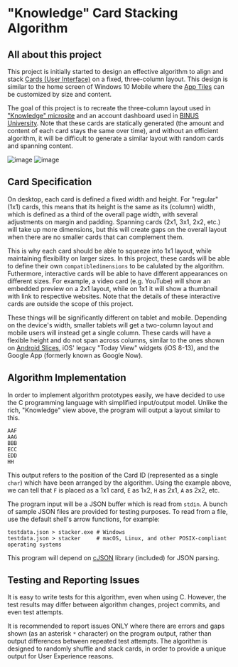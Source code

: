 # "Knowledge" Card Stacking Algorithm
## All about this project
This project is initially started to design an effective algorithm to align and stack [Cards (User Interface)](https://material.io/components/cards) on a fixed, three-column layout. This design is similar to the home screen of Windows 10 Mobile where the [App Tiles](https://docs.microsoft.com/en-us/windows/uwp/design/shell/tiles-and-notifications/creating-tiles) can be customized by size and content.

The goal of this project is to recreate the three-column layout used in ["Knowledge" microsite](https://binus.ac.id/knowledges) and an account dashboard used in [BINUS University](https://binus.ac.id). Note that these cards are statically generated (the amount and content of each card stays the same over time), and without an efficient algorithm, it will be difficult to generate a similar layout with random cards and spanning content.

![image](https://user-images.githubusercontent.com/17312341/88274622-31f72600-cd06-11ea-8fd4-217a74a7374a.png)
![image](https://user-images.githubusercontent.com/17312341/88274510-070cd200-cd06-11ea-8443-7fa05d3f0bf0.png)

## Card Specification
On desktop, each card is defined a fixed width and height. For "regular" (1x1) cards, this means that its height is the same as its (column) width, which is defined as a third of the overall page width, with several adjustments on margin and padding. Spanning cards (2x1, 3x1, 2x2, etc.) will take up more dimensions, but this will create gaps on the overall layout when there are no smaller cards that can complement them.

This is why each card should be able to squeeze into 1x1 layout, while maintaining flexibility on larger sizes. In this project, these cards will be able to define their own `compatibledimensions` to be calulated by the algorithm. Futhermore, interactive cards will be able to have different appearances on different sizes. For example, a video card (e.g. YouTube) will show an embedded preview on a 2x1 layout, while on 1x1 it will show a thumbnail with link to respective websites. Note that the details of these interactive cards are outside the scope of this project.

These things will be significantly different on tablet and mobile. Depending on the device's width, smaller tablets will get a two-column layout and mobile users will instead get a single column. These cards will have a flexible height and do not span across columns, similar to the ones shown on [Android Slices](https://developer.android.com/guide/slices), iOS' legacy "Today View" widgets (iOS 8-13), and the Google App (formerly known as Google Now).

## Algorithm Implementation
In order to implement algorithm prototypes easily, we have decided to use the C programming language with simplified input/output model. Unlike the rich, "Knowledge" view above, the program will output a layout similar to this.
```
AAF
AAG
BBB
ECC
EDD
HH
```
This output refers to the position of the Card ID (represented as a single `char`) which have been arranged by the algorithm. Using the example above, we can tell that `F` is placed as a 1x1 card, `E` as 1x2, `H` as 2x1, `A` as 2x2, etc.

The program input will be a JSON buffer which is read from `stdin`. A bunch of sample JSON files are provided for testing purposes. To read from a file, use the default shell's arrow functions, for example:
```
testdata.json > stacker.exe # Windows
testdata.json > stacker     # macOS, Linux, and other POSIX-compliant operating systems
```
This program will depend on [cJSON](https://github.com/DaveGamble/cJSON) library (included) for JSON parsing.

## Testing and Reporting Issues
It is easy to write tests for this algorithm, even when using C. However, the test results may differ between algorithm changes, project commits, and even test attempts.

It is recommended to report issues ONLY where there are errors and gaps shown (as an asterisk `*` character) on the program output, rather than output differences between repeated test attempts. The algorithm is designed to randomly shuffle and stack cards, in order to provide a unique output for User Experience reasons.
